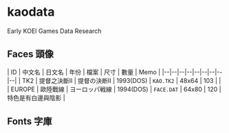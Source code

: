 # kaodata
Early KOEI Games Data Research

## Faces 頭像

| ID | 中文名 | 日文名 | 年份 | 檔案 | 尺寸 | 數量 | Memo |
|--|--|--|--|--|--|--|--|--|
| TK2 | 提督之決斷II | 提督の決断II | 1993(DOS) | `KAO.TK2` | 48x64 | 103 | |
| EUROPE | 歐陸戰線 | ヨーロッパ戦線 | 1994(DOS) | `FACE.DAT` | 64x80 | 120 | 特色是有白邊與陰影 |


## Fonts 字庫